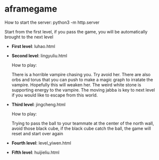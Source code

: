 # aframegame

How to start the server: python3 -m http.server

Start from the first level, if you pass the game, you will be automatically brought to the next level

- **First level**: luhao.html
- **Second level**: lingyuliu.html

  How to play: 
  
  There is a horrible vampire chasing you. Try avoid her. There are also orbs and torus that you can push to make a magic graph to irratate the vampire. Hopefully this will weaken her. The weird white stone is supporting energy to the vampire. The moving jabba is key to next level if you would like to escape from this world.

- **Third level**: jingcheng.html
    
  How to play: 
  
  Trying to pass the ball to your teammate at the center of the north wall, avoid those black cube, if the black cube catch the ball, the game will reset and start over again
- **Fourth level**: level_yiwen.html
- **Fifth level**: huijieliu.html
